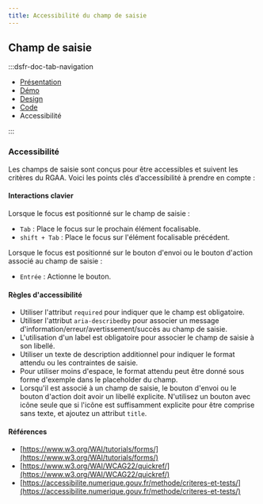 ```yaml
---
title: Accessibilité du champ de saisie
---
```


## Champ de saisie

:::dsfr-doc-tab-navigation

- [Présentation](../index.md)
- [Démo](../demo/index.md)
- [Design](../design/index.md)
- [Code](../code/index.md)
- Accessibilité

:::

### Accessibilité

Les champs de saisie sont conçus pour être accessibles et suivent les critères du RGAA. Voici les points clés d’accessibilité à prendre en compte :

#### Interactions clavier

Lorsque le focus est positionné sur le champ de saisie :

- `Tab` : Place le focus sur le prochain élément focalisable.
- `shift + Tab` : Place le focus sur l'élément focalisable précédent.

Lorsque le focus est positionné sur le bouton d'envoi ou le bouton d'action associé au champ de saisie :

- `Entrée` : Actionne le bouton.

#### Règles d'accessibilité

- Utiliser l'attribut `required` pour indiquer que le champ est obligatoire.
- Utiliser l'attribut `aria-describedby` pour associer un message d'information/erreur/avertissement/succès au champ de saisie.
- L'utilisation d'un label est obligatoire pour associer le champ de saisie à son libellé.
- Utiliser un texte de description additionnel pour indiquer le format attendu ou les contraintes de saisie.
- Pour utiliser moins d'espace, le format attendu peut être donné sous forme d'exemple dans le placeholder du champ.
- Lorsqu'il est associé à un champ de saisie, le bouton d'envoi ou le bouton d'action doit avoir un libellé explicite. N'utilisez un bouton avec icône seule que si l'icône est suffisamment explicite pour être comprise sans texte, et ajoutez un attribut `title`.

#### Références

- [https://www.w3.org/WAI/tutorials/forms/](https://www.w3.org/WAI/tutorials/forms/)
- [https://www.w3.org/WAI/WCAG22/quickref/](https://www.w3.org/WAI/WCAG22/quickref/)
- [https://accessibilite.numerique.gouv.fr/methode/criteres-et-tests/](https://accessibilite.numerique.gouv.fr/methode/criteres-et-tests/)
